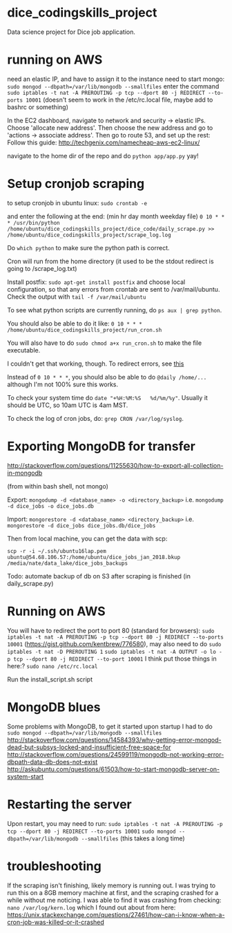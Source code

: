 # dice_codingskills_project
Data science project for Dice job application.

# running on AWS
need an elastic IP, and have to assign it to the instance
need to start mongo: `sudo mongod --dbpath=/var/lib/mongodb --smallfiles`
enter the command `sudo iptables -t nat -A PREROUTING -p tcp --dport 80 -j REDIRECT --to-ports 10001` (doesn't seem to work in the /etc/rc.local file, maybe add to bashrc or something)

In the EC2 dashboard, navigate to network and security -> elastic IPs.  Choose 'allocate new address'.  Then choose the new address and go to 'actions -> associate address'.
Then go to route 53, and set up the rest:  
Follow this guide: http://techgenix.com/namecheap-aws-ec2-linux/

navigate to the home dir of the repo and do `python app/app.py`
yay!

# Setup cronjob scraping
to setup cronjob in ubuntu linux:
`sudo crontab -e`

and enter the following at the end:
(min hr day month weekday file)
`0 10 * * * /usr/bin/python /home/ubuntu/dice_codingskills_project/dice_code/daily_scrape.py >> /home/ubuntu/dice_codingskills_project/scrape_log.log`

Do `which python` to make sure the python path is correct.

Cron will run from the home directory (it used to be the stdout redirect is going to /scrape_log.txt)

Install postfix: `sudo apt-get install postfix` and choose local configuration, so that any errors from crontab are sent to /var/mail/ubuntu.  Check the output with `tail -f /var/mail/ubuntu`

To see what python scripts are currently running, do `ps aux | grep python`.


You should also be able to do it like:
`0 10 * * * /home/ubuntu/dice_codingskills_project/run_cron.sh`

You will also have to do `sudo chmod a+x run_cron.sh` to make the file executable.

I couldn't get that working, though.  To redirect errors, see [this](https://askubuntu.com/questions/222512/cron-info-no-mta-installed-discarding-output-error-in-the-syslog)

Instead of `0 10 * * *`, you should also be able to do
`@daily /home/...`
although I'm not 100% sure this works.

To check your system time do `date "+%H:%M:%S   %d/%m/%y"`.  Usually it should be UTC, so 10am UTC is 4am MST.

To check the log of cron jobs, do: `grep CRON /var/log/syslog`.


# Exporting MongoDB for transfer
http://stackoverflow.com/questions/11255630/how-to-export-all-collection-in-mongodb

(from within bash shell, not mongo)

Export:
`mongodump -d <database_name> -o <directory_backup>`
i.e.
`mongodump -d dice_jobs -o dice_jobs.db`

Import:
`mongorestore -d <database_name> <directory_backup>`
i.e.
`mongorestore -d dice_jobs dice_jobs.db/dice_jobs`

Then from local machine, you can get the data with scp:

`scp -r -i ~/.ssh/ubuntu16lap.pem ubuntu@54.68.106.57:/home/ubuntu/dice_jobs_jan_2018.bkup /media/nate/data_lake/dice_jobs_backups`

Todo:  automate backup of db on S3 after scraping is finished (in daily_scrape.py)

# Running on AWS
You will have to redirect the port to port 80 (standard for browsers): `sudo iptables -t nat -A PREROUTING -p tcp --dport 80 -j REDIRECT --to-ports 10001` (https://gist.github.com/kentbrew/776580), may also need to do `sudo iptables -t nat -D PREROUTING 1`
`sudo iptables -t nat -A OUTPUT -o lo -p tcp --dport 80 -j REDIRECT --to-port 10001`
I think put those things in here:?
`sudo nano /etc/rc.local`

Run the install_script.sh script

# MongoDB blues
Some problems with MongoDB, to get it started upon startup I had to do `sudo mongod --dbpath=/var/lib/mongodb --smallfiles`
http://stackoverflow.com/questions/14584393/why-getting-error-mongod-dead-but-subsys-locked-and-insufficient-free-space-for
http://stackoverflow.com/questions/24599119/mongodb-not-working-error-dbpath-data-db-does-not-exist
http://askubuntu.com/questions/61503/how-to-start-mongodb-server-on-system-start

# Restarting the server
Upon restart, you may need to run:
`sudo iptables -t nat -A PREROUTING -p tcp --dport 80 -j REDIRECT --to-ports 10001`
`sudo mongod --dbpath=/var/lib/mongodb --smallfiles` (this takes a long time)

# troubleshooting
If the scraping isn't finishing, likely memory is running out.  I was trying to run this on a 8GB memory machine at first, and the scraping crashed for a while without me noticing.  I was able to find it was crashing from checking:
`nano /var/log/kern.log`
which I found out about from here: https://unix.stackexchange.com/questions/27461/how-can-i-know-when-a-cron-job-was-killed-or-it-crashed
